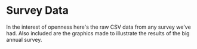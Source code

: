 # Survey Data
In the interest of openness here's the raw CSV data from any survey we've had. Also included are the graphics made to illustrate the results of the big annual survey.
